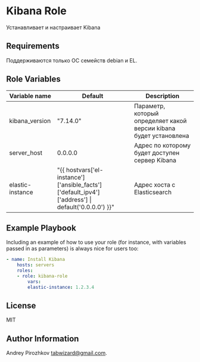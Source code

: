 Kibana Role
=========

Устанавливает и настраивает Kibana

Requirements
------------

Поддерживаются только ОС семейств debian и EL.

Role Variables
--------------

|   Variable name   |   Default   |   Description                                                      |
|-------------------|-------------|--------------------------------------------------------------------|
| kibana_version    | "7.14.0"    | Параметр, который определяет какой версии kibana будет установлена |
| server_host       | 0.0.0.0     | Адрес по которому будет доступен сервер Kibana                     |
| elastic-instance  | "{{ hostvars['el-instance']['ansible_facts']['default_ipv4']['address'] \| default('0.0.0.0') }}" | Адрес хоста с Elasticsearch                                        |

Example Playbook
----------------

Including an example of how to use your role (for instance, with variables passed in as parameters) is always nice for users too:

```yaml
- name: Install Kibana
    hosts: servers
    roles:
    - role: kibana-role
        vars:
        elastic-instance: 1.2.3.4

```

License
-------

MIT

Author Information
------------------

Andrey Pirozhkov tabwizard@gmail.com.
